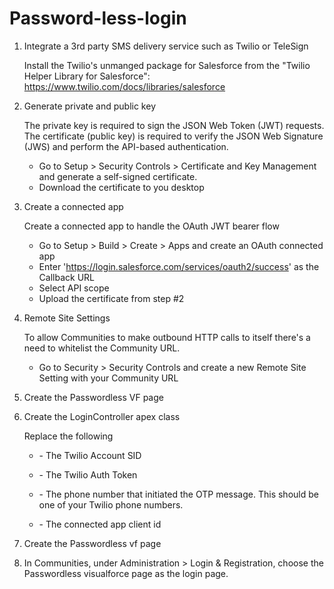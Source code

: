 # Password-less-login

1. Integrate a 3rd party SMS delivery service such as Twilio or TeleSign

   Install the Twilio's unmanged package for Salesforce from the "Twilio Helper Library for Salesforce":
   https://www.twilio.com/docs/libraries/salesforce

2. Generate private and public key

   The private key is required to sign the JSON Web Token (JWT) requests.
   The certificate (public key) is required to verify the JSON Web Signature (JWS) and perform the API-based authentication. 
   
    - Go to Setup > Security Controls > Certificate and Key Management and generate a self-signed certificate.
    - Download the certificate to you desktop

3. Create a connected app
 
   Create a connected app to handle the OAuth JWT bearer flow

   - Go to Setup > Build > Create > Apps and create an OAuth connected app
   - Enter 'https://login.salesforce.com/services/oauth2/success' as the Callback URL
   - Select API scope
   - Upload the certificate from step #2

4. Remote Site Settings

   To allow Communities to make outbound HTTP calls to itself there's a need to whitelist the Community URL. 

   - Go to Security > Security Controls and create a new Remote Site Setting with your Community URL

5. Create the Passwordless VF page

6. Create the LoginController apex class 
   
   Replace the following
   - <YOUR ACCOUNT SID> - The Twilio Account SID
   - <YOUR AUTH TOKEN>  - The Twilio Auth Token 
   - <YOUR Twilio Phone Number> - The phone number that initiated the OTP message. This should be one of your Twilio phone numbers.

   - <CONNECTED APP CLIENT_ID> - The connected app client id 
 
7. Create the Passwordless vf page

8. In Communities, under Administration > Login & Registration, choose the Passwordless visualforce page as the login page. 

